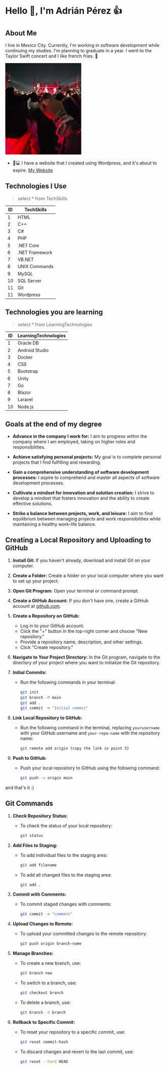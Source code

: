 # Hello 👋, I'm Adrián Pérez 👍

## About Me
I live in Mexico City. Currently, I'm working in software development while continuing my studies. I'm planning to graduate in a year. I went to the Taylor Swift concert and I like french fries. 🥔

![Guindo](image.png)

- 👨💻 I have a website that I created using Wordpress, and it's about to expire. [My Website](https://adrianpf.me)


## Technologies I Use
> select * from TechSkills

| ID | TechSkills                      |
|----|---------------------------------|
| 1  | HTML                            |
| 2  | C++                             |
| 3  | C#                              |
| 4  | PHP                             |
| 5  | .NET Core                       |
| 6  | .NET Framework                  |
| 7  | VB.NET                          |
| 8  | UNIX Commands                   |
| 9  | MySQL                           |
| 10 | SQL Server                      |
| 11 | Git                             |
| 11 | Wordpress                       |

## Technologies you are learning
> select * from LearningTechnologies

| ID |LearningTechnologies             |
|----|---------------------------------|
| 1  | Oracle DB                       |
| 2  | Android Studio                  |
| 3  | Docker                          |
| 4  | CSS                             |
| 5  | Bootstrap                       |
| 6  | Unity                           |
| 7  | Go                              |
| 8  | Blazor                          |
| 9  | Laravel                         |
| 10 | Node.js                         |

## Goals at the end of my degree

- **Advance in the company I work for:** I aim to progress within the company where I am employed, taking on higher roles and responsibilities.

- **Achieve satisfying personal projects:** My goal is to complete personal projects that I find fulfilling and rewarding.

- **Gain a comprehensive understanding of software development processes:** I aspire to comprehend and master all aspects of software development processes.

- **Cultivate a mindset for innovation and solution creation:** I strive to develop a mindset that fosters innovation and the ability to create effective solutions.

- **Strike a balance between projects, work, and leisure:** I aim to find equilibrium between managing projects and work responsibilities while maintaining a healthy work-life balance.

## Creating a Local Repository and Uploading to GitHub

1. **Install Git:** If you haven't already, download and install Git on your computer.

2. **Create a Folder:** Create a folder on your local computer where you want to set up your project.

3. **Open Git Program:** Open your terminal or command prompt.

4. **Create a GitHub Account:** If you don't have one, create a GitHub account at [github.com](https://github.com).

5. **Create a Repository on GitHub:**
   - Log in to your GitHub account.
   - Click the "+" button in the top-right corner and choose "New repository."
   - Provide a repository name, description, and other settings.
   - Click "Create repository."

6. **Navigate to Your Project Directory:** In the Git program, navigate to the directory of your project where you want to initialize the Git repository.

7. **Initial Commits:**
   - Run the following commands in your terminal:
   
     ```sh
     git init
     git branch -M main
     git add .
     git commit -m "Initial commit"
     ```

8. **Link Local Repository to GitHub:**
   - Run the following command in the terminal, replacing `yourusername` with your GitHub username and `your-repo-name` with the repository name:
   
     ```sh
     git remote add origin (copy the link in point 5)
     ```

9. **Push to GitHub:**
   - Push your local repository to GitHub using the following command:
   
     ```sh
     git push -u origin main
     ```

and that's it :)

## Git Commands

1. **Check Repository Status:**
   - To check the status of your local repository:
     ```sh
     git status
     ```

2. **Add Files to Staging:**
   - To add individual files to the staging area:
     ```sh
     git add filename
     ```
   - To add all changed files to the staging area:
     ```sh
     git add .
     ```

3. **Commit with Comments:**
   - To commit staged changes with comments:
     ```sh
     git commit -m "comment"
     ```

4. **Upload Changes to Remote:**
   - To upload your committed changes to the remote repository:
     ```sh
     git push origin branch-name
     ```

5. **Manage Branches:**
   - To create a new branch, use:
     ```sh
     git branch new
     ```
   - To switch to a branch, use:
     ```sh
     git checkout branch
     ```
   - To delete a branch, use:
     ```sh
     git branch -d branch
     ```

6. **Rollback to Specific Commit:**
   - To reset your repository to a specific commit, use:
     ```sh
     git reset commit-hash
     ```
   - To discard changes and revert to the last commit, use:
     ```sh
     git reset --hard HEAD
     ```
